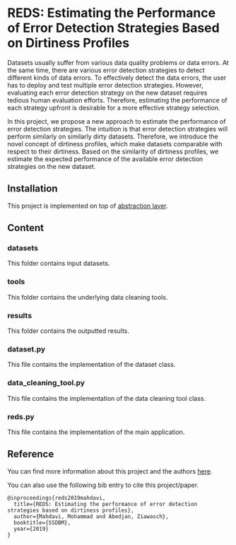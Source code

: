 # REDS: Estimating the Performance of Error Detection Strategies Based on Dirtiness Profiles
Datasets usually suffer from various data quality problems or data errors. At the same time, there are various error detection strategies to detect different kinds of data errors. To effectively detect the data errors, the user has to deploy and test multiple error detection strategies. However, evaluating each error detection strategy on the new dataset requires tedious human evaluation efforts. Therefore, estimating the performance of each strategy upfront is desirable for a more effective strategy selection.

In this project, we propose a new approach to estimate the performance of error detection strategies. The intuition is that error detection strategies will perform similarly on similarly dirty datasets. Therefore, we introduce the novel concept of dirtiness profiles, which make datasets comparable with respect to their dirtiness. Based on the similarity of dirtiness profiles, we estimate the expected performance of the available error detection strategies on the new dataset. 


## Installation
This project is implemented on top of [abstraction layer](https://github.com/BigDaMa/abstraction-layer).


## Content
### datasets
This folder contains input datasets.

### tools
This folder contains the underlying data cleaning tools.

### results
This folder contains the outputted results.

### dataset.py
This file contains the implementation of the dataset class.

### data_cleaning_tool.py
This file contains the implementation of the data cleaning tool class.

### reds.py
This file contains the implementation of the main application.


## Reference
You can find more information about this project and the authors [here](https://www.bigdama.tu-berlin.de/menue/team/mohammad_mahdavi/).

You can also use the following bib entry to cite this project/paper.
```
@inproceedings{reds2019mahdavi,
  title={REDS: Estimating the performance of error detection strategies based on dirtiness profiles},
  author={Mahdavi, Mohammad and Abedjan, Ziawasch},
  booktitle={SSDBM},
  year={2019}
}
```
